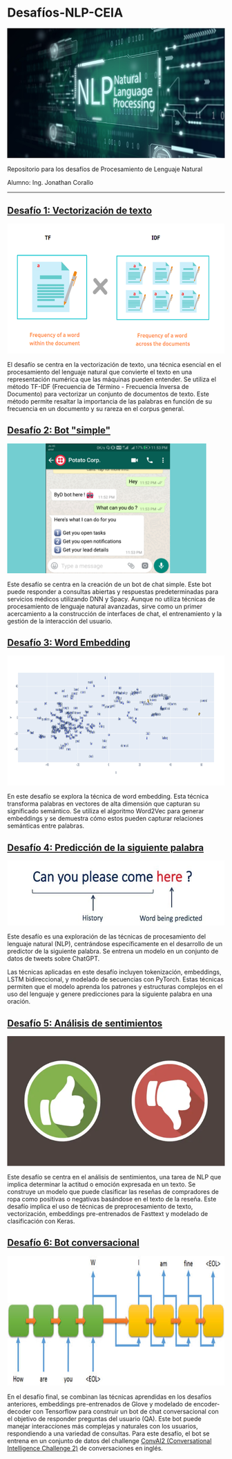 # Desafíos-NLP-CEIA

<img src="images/nlp.png" height="300">

Repositorio para los desafíos de Procesamiento de Lenguaje Natural

Alumno: Ing. Jonathan Corallo

---

## [Desafío 1: Vectorización de texto](https://github.com/JonaC22/Desafios-NLP-CEIA/blob/main/desafio-1/desafio-1.ipynb)

<img src="images/tf-idf.png" height="300">

El desafío se centra en la vectorización de texto, una técnica esencial en el procesamiento del lenguaje natural que convierte el texto en una representación numérica que las máquinas pueden entender. Se utiliza el método TF-IDF (Frecuencia de Término - Frecuencia Inversa de Documento) para vectorizar un conjunto de documentos de texto. Este método permite resaltar la importancia de las palabras en función de su frecuencia en un documento y su rareza en el corpus general.

## [Desafío 2: Bot "simple"](https://github.com/JonaC22/Desafios-NLP-CEIA/blob/main/desafio-2/desafio-2.ipynb)

<img src="images/simple-bot.png" height="300">

Este desafío se centra en la creación de un bot de chat simple. Este bot puede responder a consultas abiertas y respuestas predeterminadas para servicios médicos utilizando DNN y Spacy. Aunque no utiliza técnicas de procesamiento de lenguaje natural avanzadas, sirve como un primer acercamiento a la construcción de interfaces de chat, el entrenamiento y la gestión de la interacción del usuario.

## [Desafío 3: Word Embedding](https://github.com/JonaC22/Desafios-NLP-CEIA/blob/main/desafio-3/desafio-3.ipynb)

<img src="desafio-3/plot.png" height="300">

En este desafío se explora la técnica de word embedding. Esta técnica transforma palabras en vectores de alta dimensión que capturan su significado semántico. Se utiliza el algoritmo Word2Vec para generar embeddings y se demuestra cómo estos pueden capturar relaciones semánticas entre palabras.

## [Desafío 4: Predicción de la siguiente palabra](https://github.com/JonaC22/Desafios-NLP-CEIA/blob/main/desafio-4/desafio-4.ipynb)

<img src="images/next-word.png" height="150">

Este desafío es una exploración de las técnicas de procesamiento del lenguaje natural (NLP), centrándose específicamente en el desarrollo de un predictor de la siguiente palabra. Se entrena un modelo en un conjunto de datos de tweets sobre ChatGPT.

Las técnicas aplicadas en este desafío incluyen tokenización, embeddings, LSTM bidireccional, y modelado de secuencias con PyTorch. Estas técnicas permiten que el modelo aprenda los patrones y estructuras complejos en el uso del lenguaje y genere predicciones para la siguiente palabra en una oración.

## [Desafío 5: Análisis de sentimientos](https://github.com/JonaC22/Desafios-NLP-CEIA/blob/main/desafio-5/desafio-5.ipynb)

<img src="images/sentiment.png" height="300">

Este desafío se centra en el análisis de sentimientos, una tarea de NLP que implica determinar la actitud o emoción expresada en un texto. Se construye un modelo que puede clasificar las reseñas de compradores de ropa como positivas o negativas basándose en el texto de la reseña. Este desafío implica el uso de técnicas de preprocesamiento de texto, vectorización, embeddings pre-entrenados de Fasttext y modelado de clasificación con Keras.

## [Desafío 6: Bot conversacional](https://github.com/JonaC22/Desafios-NLP-CEIA/blob/main/desafio-6/desafio-6.ipynb)

<img src="images/encoder-decoder.png" height="300">

En el desafío final, se combinan las técnicas aprendidas en los desafíos anteriores, embeddings pre-entrenados de Glove y modelado de encoder-decoder con Tensorflow para construir un bot de chat conversacional con el objetivo de responder preguntas del usuario (QA). Este bot puede manejar interacciones más complejas y naturales con los usuarios, respondiendo a una variedad de consultas. Para este desafío, el bot se entrena en un conjunto de datos del challenge [ConvAI2 (Conversational Intelligence Challenge 2)](http://convai.io/data/) de conversaciones en inglés.
